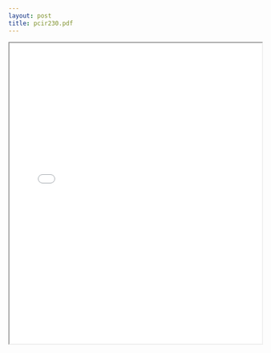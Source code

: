 ```yaml
---
layout: post
title: pcir230.pdf
---
```


<div class="pdf-container">
<iframe src="/irs.ea/assets/pdfs/pcir230.pdf" height="600" width="100%" allowFullScreen="true"></iframe>
</div>


